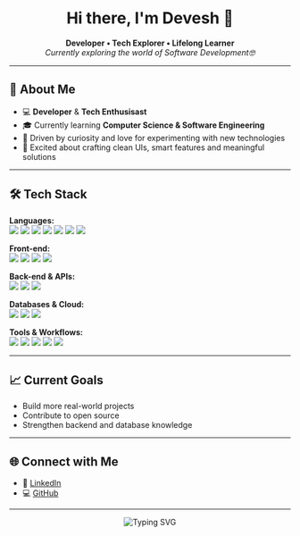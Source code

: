 <h1 align="center">Hi there, I'm Devesh 👋</h1>

<p align="center">
  <b>Developer • Tech Explorer • Lifelong Learner</b> <br>
  <em>Currently exploring the world of Software Development🤓</em>
</p>

---

## 🚀 About Me

- 💻 **Developer** & **Tech Enthusisast** 
- 🎓 Currently learning <b>Computer Science & Software Engineering</b>
- 🌟 Driven by curiosity and love for experimenting with new technologies  
- 🔧 Excited about crafting clean UIs, smart features and meaningful solutions

---

## 🛠️ Tech Stack

**Languages:**  
<img src="https://img.shields.io/badge/C-blue?logo=c" /> <img src="https://img.shields.io/badge/C++-00599C?logo=c%2B%2B&logoColor=fff" /> <img src="https://img.shields.io/badge/Python-3776AB?logo=python&logoColor=fff" /> <img src="https://img.shields.io/badge/JavaScript-ES6+-F7DF1E?logo=javascript&logoColor=000" /> <img src="https://img.shields.io/badge/SQL-003B57?logo=postgresql" /> <img src="https://img.shields.io/badge/HTML5-E34F26?logo=html5&logoColor=fff" /> <img src="https://img.shields.io/badge/CSS3-1572B6?logo=css3&logoColor=fff" />

**Front-end:**  
<img src="https://img.shields.io/badge/React-19-61DAFB?logo=react&logoColor=000" />  <img src="https://img.shields.io/badge/TypeScript-3178C6?logo=typescript&logoColor=fff" /> <img src="https://img.shields.io/badge/Next.js-15-000?logo=nextdotjs" /> <img src="https://img.shields.io/badge/Tailwind_CSS-38B2AC?logo=tailwindcss&logoColor=fff" />

**Back-end & APIs:**  
<img src="https://img.shields.io/badge/Node.js-339933?logo=nodedotjs&logoColor=fff" /> <img src="https://img.shields.io/badge/Express-000?logo=express&logoColor=fff" /> <img src="https://img.shields.io/badge/Mongoose-880000?logo=mongoose" />

**Databases & Cloud:**  
<img src="https://img.shields.io/badge/MongoDB-47A248?logo=mongodb&logoColor=fff" /> <img src="https://img.shields.io/badge/Vercel-000?logo=vercel" /> <img src="https://img.shields.io/badge/Render-46E3B7?logo=render" />

**Tools & Workflows:**  
<img src="https://img.shields.io/badge/Git-F05032?logo=git&logoColor=fff" /> <img src="https://img.shields.io/badge/GitHub-181717?logo=github" /> <img src="https://img.shields.io/badge/Linux-FCC624?logo=linux&logoColor=000" /> <img src="https://img.shields.io/badge/Postman-FF6C37?logo=postman&logoColor=fff" /> <img src="https://img.shields.io/badge/StarUML-1B1B1B?logo=uml" />

---

## 📈 Current Goals

- Build more real-world projects  
- Contribute to open source  
- Strengthen backend and database knowledge

---

## 🌐 Connect with Me

- 💼 [LinkedIn](https://www.linkedin.com/in/devesh-gupta-596016256/)
- 💻 [GitHub](https://github.com/deveshmaster)

---

<p align="center">
  <img src="https://readme-typing-svg.demolab.com?font=Fira+Code&duration=2000&pause=1000&color=00F58D&center=true&vCenter=true&width=435&lines=Code.+Create.+Collaborate.+;Always+Learning+%F0%9F%A4%93" alt="Typing SVG" />
</p>
